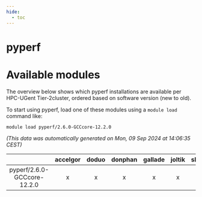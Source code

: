 ```yaml
---
hide:
  - toc
---
```


pyperf
======

# Available modules


The overview below shows which pyperf installations are available per HPC-UGent Tier-2cluster, ordered based on software version (new to old).

To start using pyperf, load one of these modules using a `module load` command like:

```shell
module load pyperf/2.6.0-GCCcore-12.2.0
```

*(This data was automatically generated on Mon, 09 Sep 2024 at 14:06:35 CEST)*  

| |accelgor|doduo|donphan|gallade|joltik|shinx|skitty|
| :---: | :---: | :---: | :---: | :---: | :---: | :---: | :---: |
|pyperf/2.6.0-GCCcore-12.2.0|x|x|x|x|x|x|x|
